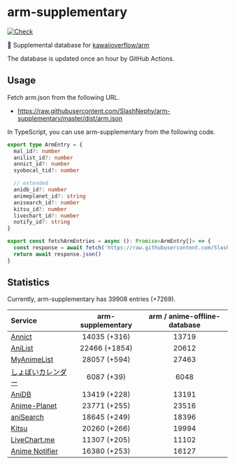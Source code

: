 # arm-supplementary

[![Check](https://github.com/SlashNephy/arm-supplementary/actions/workflows/check-node.yml/badge.svg)](https://github.com/SlashNephy/arm-supplementary/actions/workflows/check-node.yml)

💊 Supplemental database for [kawaiioverflow/arm](https://github.com/kawaiioverflow/arm)

The database is updated once an hour by GitHub Actions.

## Usage

Fetch arm.json from the following URL.

- https://raw.githubusercontent.com/SlashNephy/arm-supplementary/master/dist/arm.json

In TypeScript, you can use arm-supplementary from the following code.

```TypeScript
export type ArmEntry = {
  mal_id?: number
  anilist_id?: number
  annict_id?: number
  syobocal_tid?: number

  // extended
  anidb_id?: number
  animeplanet_id?: string
  anisearch_id?: number
  kitsu_id?: number
  livechart_id?: number
  notify_id?: string
}

export const fetchArmEntries = async (): Promise<ArmEntry[]> => {
  const response = await fetch('https://raw.githubusercontent.com/SlashNephy/arm-supplementary/master/dist/arm.json')
  return await response.json()
}
```

## Statistics

Currently, arm-supplementary has 39908 entries (+7269).

| Service                                     | arm-supplementary | arm / anime-offline-database |
| :------------------------------------------ | :---------------: | :--------------------------: |
| [Annict](https://annict.com)                |   14035 (+316)    |            13719             |
| [AniList](https://anilist.co)               |   22466 (+1854)   |            20612             |
| [MyAnimeList](https://myanimelist.net)      |   28057 (+594)    |            27463             |
| [しょぼいカレンダー](https://cal.syoboi.jp) |    6087 (+39)     |             6048             |
| [AniDB](https://anidb.net)                  |   13419 (+228)    |            13191             |
| [Anime-Planet](https://anime-planet.com)    |   23771 (+255)    |            23516             |
| [aniSearch](https://anisearch.com)          |   18645 (+249)    |            18396             |
| [Kitsu](https://kitsu.io)                   |   20260 (+266)    |            19994             |
| [LiveChart.me](https://livechart.me)        |   11307 (+205)    |            11102             |
| [Anime Notifier](https://notify.moe)        |   16380 (+253)    |            16127             |
